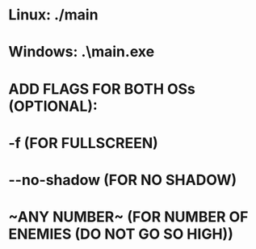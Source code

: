 # Linux: ./main
# Windows: .\main.exe

# ADD FLAGS FOR BOTH OSs (OPTIONAL):
  # -f (FOR FULLSCREEN)
  # --no-shadow (FOR NO SHADOW)
  # ~ANY NUMBER~ (FOR NUMBER OF ENEMIES (DO NOT GO SO HIGH))
